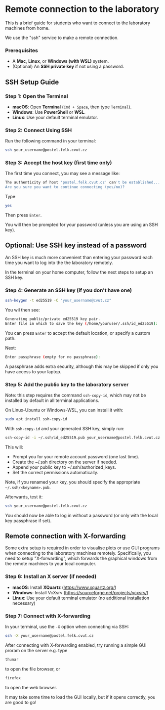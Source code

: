 # Remote connection to the laboratory

This is a brief guide for students who want to connect to the laboratory machines from home.

We use the "ssh" service to make a remote connection.

### Prerequisites

- A **Mac**, **Linux**, or **Windows (with WSL)** system.
- (Optional) An **SSH private key** if not using a password.

## SSH Setup Guide

### **Step 1: Open the Terminal**

- **macOS**: Open **Terminal** (`Cmd + Space`, then type `Terminal`).
- **Windows**: Use **PowerShell** or **WSL**.
- **Linux**: Use your default terminal emulator.

### Step 2: Connect Using SSH

Run the following command in your terminal:

```bash
ssh your_username@postel.felk.cvut.cz
```

### **Step 3: Accept the host key (first time only)**

The first time you connect, you may see a message like:
```bash
The authenticity of host 'postel.felk.cvut.cz' can't be established...
Are you sure you want to continue connecting (yes/no)?
```

Type
```bash
yes
```
Then press `Enter`.

You will then be prompted for your password (unless you are using an SSH key).

## Optional: Use SSH key instead of a password

An SSH key is much more convenient than entering your password each time you want to log into the the laboratory remotely.

In the terminal on your home computer, follow the next steps to setup an SSH key.

### Step 4: Generate an SSH key (if you don't have one)

```bash
ssh-keygen -t ed25519 -C "your_username@cvut.cz"
```

You wil then see:
```bash
Generating public/private ed25519 key pair.
Enter file in which to save the key (/home/youruser/.ssh/id_ed25519):
```

You can press `Enter` to accept the default location, or specify a custom path.

Next:
```bash
Enter passphrase (empty for no passphrase):
```

A passphrase adds extra security, although this may be skipped if only you have access to your laptop.

### Step 5: Add the public key to the laboratory server

Note: this step requires the command `ssh-copy-id`, which may not be installed by default in all terminal applications.

On Linux-Ubuntu or Windows-WSL, you can install it with:
```bash
sudo apt install ssh-copy-id
```

With `ssh-copy-id` and your generated SSH key, simply run:

```bash
ssh-copy-id -i ~/.ssh/id_ed25519.pub your_username@postel.felk.cvut.cz
```

This will:

- Prompt you for your remote account password (one last time).
- Create the ~/.ssh directory on the server if needed.
- Append your public key to ~/.ssh/authorized_keys.
- Set the correct permissions automatically.

Note, if you renamed your key, you should specify the appropriate `~/.ssh/<keyname>.pub`.

Afterwards, test it:

```bash
ssh your_username@postel.felk.cvut.cz
```

You should now be able to log in without a password (or only with the local key passphrase if set).

## Remote connection with X-forwarding

Some extra setup is required in order to visualise plots or use GUI programs when connecting to the laboratory machines remotely. Specifically, you need to setup "X-forwarding", which forwards the graphical windows from the remote machines to your local computer.

### Step 6: Install an X server (if needed)

- **macOS**: Install **XQuartz** (https://www.xquartz.org/)
- **Windows**: Install VcXsrv (https://sourceforge.net/projects/vcxsrv/)
- **Linux**: Use your default terminal emulator (no additional installation necessary)

### Step 7: Connect with X-forwarding

In your terminal, use the `-X` option when connecting via SSH:

```bash
ssh -X your_username@postel.felk.cvut.cz
```

After connecting with X-forwarding enabled, try running a simple GUI proram on the server e.g. type
```bash
thunar
```
to open the file browser, or
```bash
firefox
```
to open the web browser.

It may take some time to load the GUI locally, but if it opens correctly, you are good to go!
